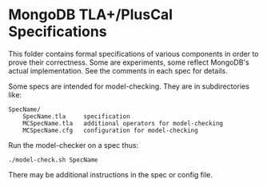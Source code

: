 # MongoDB TLA+/PlusCal Specifications

This folder contains formal specifications of various components in order to prove their
correctness. Some are experiments, some reflect MongoDB's actual implementation. See the
comments in each spec for details.

Some specs are intended for model-checking. They are in subdirectories like:

```
SpecName/
    SpecName.tla     specification
    MCSpecName.tla   additional operators for model-checking
    MCSpecName.cfg   configuration for model-checking
```

Run the model-checker on a spec thus:

```
./model-check.sh SpecName
```

There may be additional instructions in the spec or config file.
